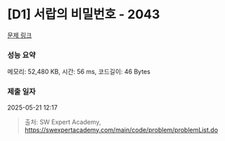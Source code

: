# [D1] 서랍의 비밀번호 - 2043 

[문제 링크](https://swexpertacademy.com/main/code/problem/problemDetail.do?contestProbId=AV5QJ_8KAx8DFAUq) 

### 성능 요약

메모리: 52,480 KB, 시간: 56 ms, 코드길이: 46 Bytes

### 제출 일자

2025-05-21 12:17



> 출처: SW Expert Academy, https://swexpertacademy.com/main/code/problem/problemList.do
